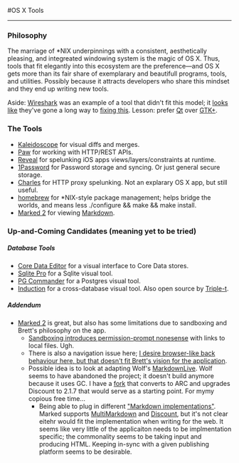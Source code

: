 #OS X Tools
***

### Philosophy

The marriage of *NIX underpinnings with a consistent, aesthetically pleasing, and integreated windowing system is the magic of OS X. Thus, tools that fit elegantly into this ecosystem are the preference&mdash;and OS X gets more than its fair share of exemplarary and beautifull programs, tools, and utilities. Possibly because it attracts developers who share this mindset and they end up writing new tools.

Aside: [Wireshark](https://www.wireshark.org) was an example of a tool that didn't fit this model; it [looks like](https://blog.wireshark.org/2013/10/switching-to-qt/) they've gone a long way to [fixing this](http://wiki.wireshark.org/Development/QtShark). Lesson: prefer [Qt](http://qt-project.org) over [GTK+](http://www.gtk.org).

### The Tools

- [Kaleidoscope](http://www.kaleidoscopeapp.com) for visual diffs and merges.
- [Paw](https://luckymarmot.com) for working with HTTP/REST APIs.
- [Reveal](http://revealapp.com) for spelunking iOS apps views/layers/constraints at runtime.
- [1Password](https://agilebits.com/onepassword) for Password storage and syncing. Or just general secure storage.
- [Charles](http://www.charlesproxy.com) for HTTP proxy spelunking. Not an explarary OS X app, but still useful.
- [homebrew](http://brew.sh) for *NIX-style package management; helps bridge the worlds, and means less ./configure && make && make install.
- [Marked 2](http://marked2app.com) for viewing [Markdown](http://daringfireball.net/projects/markdown/).

### Up-and-Coming Candidates (meaning yet to be tried)

##### Database Tools

- [Core Data Editor](http://thermal-core.com/CoreDataEditor/) for a visual interface to Core Data stores.
- [Sqlite Pro](https://www.sqlitepro.com) for a Sqlite visual tool.
- [PG Commander](https://eggerapps.at/pgcommander/) for a Postgres visual tool.
- [Induction](https://github.com/Induction/Induction) for a cross-database visual tool. Also open source by [Triple-t](http://mattt.me).

##### Addendum

- [Marked 2](http://marked2app.com) is great, but also has some limitations due to sandboxing and Brett's philosophy on the app.
  - [Sandboxing introduces permission-prompt nonesense](http://support.markedapp.com/discussions/problems/52307-internal-links-inconsistencies)  with links to local files. Ugh.
  - There is also a navigation issue here; [I desire browser-like back behaviour here, but that doesn't fit Brett's vision for the application](http://support.markedapp.com/discussions/questions/6417-back-buttonopen-preference).
  - Possible idea is to look at adapting Wolf's [MarkdownLive](https://github.com/rentzsch/markdownlive). Wolf seems to have abandoned the project; it doesn't build anymore because it uses GC. I have a [fork](https://github.com/corvino/markdownlive) that converts to ARC and upgrades Discount to 2.1.7 that would serve as a starting point. For mymy copious free time...
    - Being able to plug in different ["Markdown implementations"](http://blog.codinghorror.com/standard-markdown-is-now-common-markdown/). Marked supports [MultiMarkdown](http://fletcherpenney.net/multimarkdown/) and [Discount](https://github.com/Orc/discount), but it's not clear eitehr would fit the implementation when writing for the web. It seems like very little of the applicaiton needs to be implmentation specific; the commonality seems to be taking input and producing HTML. Keeping in-sync with a given publishing platform seems to be desirable.
